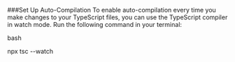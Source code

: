 ###Set Up Auto-Compilation
To enable auto-compilation every time you make changes to your TypeScript files, you can use the TypeScript compiler in watch mode. Run the following command in your terminal:

bash

npx tsc --watch
